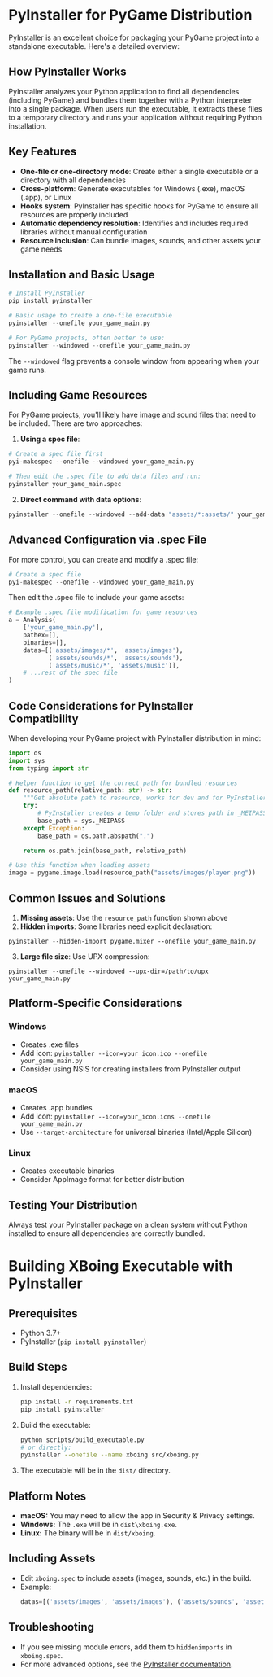 # PyInstaller for PyGame Distribution

PyInstaller is an excellent choice for packaging your PyGame project into a standalone executable. Here's a detailed overview:

## How PyInstaller Works

PyInstaller analyzes your Python application to find all dependencies (including PyGame) and bundles them together with a Python interpreter into a single package. When users run the executable, it extracts these files to a temporary directory and runs your application without requiring Python installation.

## Key Features

- **One-file or one-directory mode**: Create either a single executable or a directory with all dependencies
- **Cross-platform**: Generate executables for Windows (.exe), macOS (.app), or Linux
- **Hooks system**: PyInstaller has specific hooks for PyGame to ensure all resources are properly included
- **Automatic dependency resolution**: Identifies and includes required libraries without manual configuration
- **Resource inclusion**: Can bundle images, sounds, and other assets your game needs

## Installation and Basic Usage

```python
# Install PyInstaller
pip install pyinstaller

# Basic usage to create a one-file executable
pyinstaller --onefile your_game_main.py

# For PyGame projects, often better to use:
pyinstaller --windowed --onefile your_game_main.py
```

The `--windowed` flag prevents a console window from appearing when your game runs.

## Including Game Resources

For PyGame projects, you'll likely have image and sound files that need to be included. There are two approaches:

1. **Using a spec file**:
```python
# Create a spec file first
pyi-makespec --onefile --windowed your_game_main.py

# Then edit the .spec file to add data files and run:
pyinstaller your_game_main.spec
```

2. **Direct command with data options**:
```python
pyinstaller --onefile --windowed --add-data "assets/*:assets/" your_game_main.py
```

## Advanced Configuration via .spec File

For more control, you can create and modify a .spec file:

```python
# Create a spec file
pyi-makespec --onefile --windowed your_game_main.py
```

Then edit the .spec file to include your game assets:

```python
# Example .spec file modification for game resources
a = Analysis(
    ['your_game_main.py'],
    pathex=[],
    binaries=[],
    datas=[('assets/images/*', 'assets/images'), 
           ('assets/sounds/*', 'assets/sounds'),
           ('assets/music/*', 'assets/music')],
    # ...rest of the spec file
)
```

## Code Considerations for PyInstaller Compatibility

When developing your PyGame project with PyInstaller distribution in mind:

```python
import os
import sys
from typing import str

# Helper function to get the correct path for bundled resources
def resource_path(relative_path: str) -> str:
    """Get absolute path to resource, works for dev and for PyInstaller"""
    try:
        # PyInstaller creates a temp folder and stores path in _MEIPASS
        base_path = sys._MEIPASS
    except Exception:
        base_path = os.path.abspath(".")

    return os.path.join(base_path, relative_path)

# Use this function when loading assets
image = pygame.image.load(resource_path("assets/images/player.png"))
```

## Common Issues and Solutions

1. **Missing assets**: Use the `resource_path` function shown above
2. **Hidden imports**: Some libraries need explicit declaration:
```
pyinstaller --hidden-import pygame.mixer --onefile your_game_main.py
```
3. **Large file size**: Use UPX compression:
```
pyinstaller --onefile --windowed --upx-dir=/path/to/upx your_game_main.py
```

## Platform-Specific Considerations

### Windows
- Creates .exe files
- Add icon: `pyinstaller --icon=your_icon.ico --onefile your_game_main.py`
- Consider using NSIS for creating installers from PyInstaller output

### macOS
- Creates .app bundles
- Add icon: `pyinstaller --icon=your_icon.icns --onefile your_game_main.py`
- Use `--target-architecture` for universal binaries (Intel/Apple Silicon)

### Linux
- Creates executable binaries
- Consider AppImage format for better distribution

## Testing Your Distribution

Always test your PyInstaller package on a clean system without Python installed to ensure all dependencies are correctly bundled.

# Building XBoing Executable with PyInstaller

## Prerequisites
- Python 3.7+
- PyInstaller (`pip install pyinstaller`)

## Build Steps

1. Install dependencies:
   ```sh
   pip install -r requirements.txt
   pip install pyinstaller
   ```

2. Build the executable:
   ```sh
   python scripts/build_executable.py
   # or directly:
   pyinstaller --onefile --name xboing src/xboing.py
   ```

3. The executable will be in the `dist/` directory.

## Platform Notes
- **macOS:** You may need to allow the app in Security & Privacy settings.
- **Windows:** The `.exe` will be in `dist\xboing.exe`.
- **Linux:** The binary will be in `dist/xboing`.

## Including Assets
- Edit `xboing.spec` to include assets (images, sounds, etc.) in the build.
- Example:
  ```python
  datas=[('assets/images', 'assets/images'), ('assets/sounds', 'assets/sounds')]
  ```

## Troubleshooting
- If you see missing module errors, add them to `hiddenimports` in `xboing.spec`.
- For more advanced options, see the [PyInstaller documentation](https://pyinstaller.org/).

